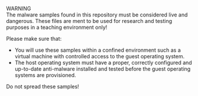 WARNING <br>
The malware samples found in this repository must be considered live and dangerous.
These files are ment to be used for research and testing purposes in a teaching environment only!

Please make sure that:
- You will use these samples within a confined environment such as a virtual machine with controlled access to the guest operating system.
- The host operating system must have a proper, correctly configured and up-to-date anti-malware installed and tested before the guest operating systems are provisioned.

Do not spread these samples!
